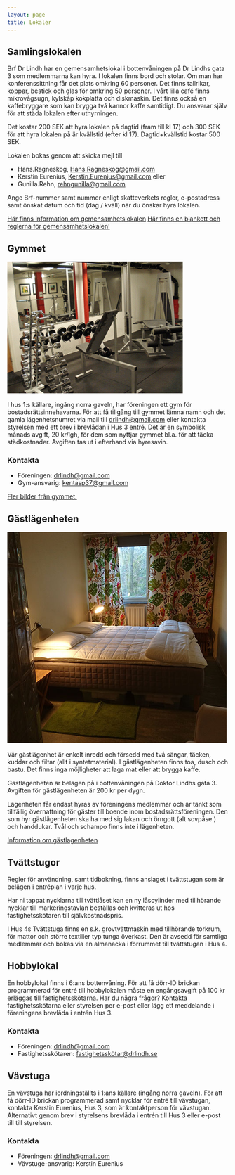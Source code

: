 ```yaml
---
layout: page
title: Lokaler
---
```

## Samlingslokalen

Brf Dr Lindh har en gemensamhetslokal i bottenvåningen på Dr Lindhs gata 3 som medlemmarna kan hyra. I lokalen finns bord och stolar. Om man har konferenssittning får det plats omkring 60 personer.
Det finns tallrikar, koppar, bestick och glas för omkring 50 personer.
I vårt lilla café finns mikrovågsugn, kylskåp kokplatta och diskmaskin. Det finns också en kaffebryggare som kan brygga två kannor kaffe samtidigt.
Du ansvarar själv för att städa lokalen efter uthyrningen.

Det kostar 200 SEK att hyra lokalen på dagtid (fram till kl 17) och 300 SEK för att hyra lokalen på är kvällstid (efter kl 17). Dagtid+kvällstid kostar 500 SEK.

Lokalen bokas genom att skicka mejl till

* Hans.Ragneskog, Hans.Ragneskog@gmail.com
* Kerstin Eurenius, Kerstin.Eurenius@gmail.com eller
* Gunilla.Rehn, rehngunilla@gmail.com

Ange Brf-nummer samt nummer enligt skatteverkets regler, e-postadress samt önskat datum och tid (dag / kväll) när du önskar hyra lokalen.

[Här finns information om gemensamhetslokalen](assets/img/Info_gemensamhetslokal.pdf)
[Här finns en blankett och reglerna för gemensamhetslokalen!](/assets/img/riktlinjer_gemlokal_ifyllbar_blankett.pdf)

## Gymmet

![null](/assets/img/uploads/2012-07-15_spegelbild-rev.gif)

I hus 1:s källare, ingång norra gaveln, har föreningen ett gym för bostadsrättsinnehavarna.
För att få tillgång till gymmet lämna namn och det gamla lägenhetsnumret  via mail till drlindh@gmail.com eller kontakta styrelsen med ett brev i brevlådan i Hus 3 entré. Det är en symbolisk månads avgift, 20 kr/lgh, för dem som nyttjar gymmet bl.a. för att täcka städkostnader. Avgiften tas ut i efterhand via hyresavin.

### Kontakta

* Föreningen: drlindh@gmail.com
* Gym-ansvarig: kentasp37@gmail.com

[Fler bilder från gymmet.](/gymmet)

## Gästlägenheten

![](/assets/img/uploads/gastlgh.jpg)

Vår gästlägenhet är enkelt inredd och försedd med två sängar, täcken, kuddar och filtar (allt i syntetmaterial). I gästlägenheten finns toa, dusch och bastu. Det finns inga möjligheter att laga mat eller att brygga kaffe.

Gästlägenheten är belägen på i bottenvåningen på Doktor Lindhs gata 3.
Avgiften för gästlägenheten är 200 kr per dygn.

Lägenheten får endast hyras av föreningens medlemmar och är tänkt som tillfällig övernattning för gäster till boende inom bostadsrättsföreningen. Den som hyr gästlägenheten ska ha med sig lakan och örngott (alt sovpåse ) och handdukar. Tvål och schampo finns inte i lägenheten.

[Information om gästlagenheten](/assets/img/Information_om-_gastlagenhet_o_bastu2017.pdf)

## Tvättstugor

Regler för användning, samt tidbokning, finns anslaget i tvättstugan som är belägen i entréplan i varje hus.

Har ni tappat nycklarna till tvättlåset kan en ny låscylinder med tillhörande nycklar till markeringstavlan beställas och kvitteras ut hos fastighetsskötaren till självkostnadspris.

I Hus 4s Tvättstuga finns en s.k. grovtvättmaskin med tillhörande torkrum, för mattor och större textilier typ tunga överkast. Den är avsedd för samtliga medlemmar och bokas via en almanacka i förrummet till tvättstugan i Hus 4.

## Hobbylokal

En hobbylokal finns i 6:ans bottenvåning. För att få dörr-ID brickan programmerad för entré till hobbylokalen måste en engångsavgift på 100 kr erläggas till fastighetsskötarna.
Har du några frågor? Kontakta fastighetsskötarna eller styrelsen per e-post eller lägg ett meddelande i föreningens brevlåda i entrén Hus 3.

### Kontakta

* Föreningen: drlindh@gmail.com
* Fastighetsskötaren: fastighetsskötar@drlindh.se

## Vävstuga

En vävstuga har iordningställts i 1:ans källare (ingång norra gaveln). För att få dörr-ID brickan programmerad samt nycklar för entré till vävstugan, kontakta Kerstin Eurenius, Hus 3, som är kontaktperson för vävstugan. Alternativt genom brev i styrelsens brevlåda i entrén till Hus 3 eller e-post till till styrelsen.

### Kontakta

* Föreningen: drlindh@gmail.com
* Vävstuge-ansvarig: Kerstin Eurenius
